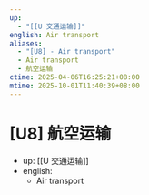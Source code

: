 ```yaml
---
up:
  - "[[U 交通运输]]"
english: Air transport
aliases:
  - "[U8] - Air transport"
  - Air transport
  - 航空运输
ctime: 2025-04-06T16:25:21+08:00
mtime: 2025-10-01T11:40:39+08:00
---
```


# [U8] 航空运输

- up: [[U 交通运输]]
- english:
	- Air transport

